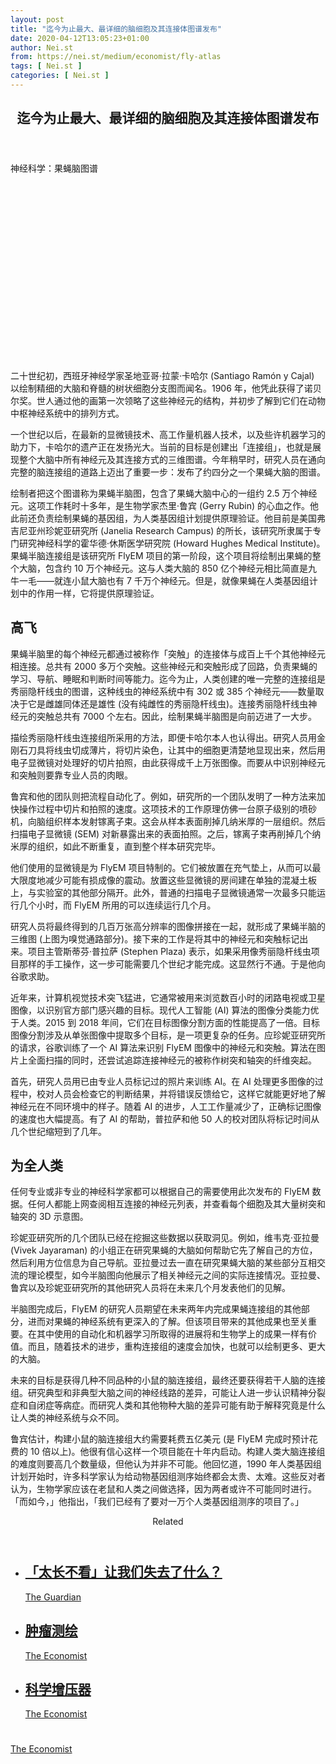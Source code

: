```yaml
---
layout: post
title: "迄今为止最大、最详细的脑细胞及其连接体图谱发布"
date: 2020-04-12T13:05:23+01:00
author: Nei.st
from: https://nei.st/medium/economist/fly-atlas
tags: [ Nei.st ]
categories: [ Nei.st ]
---
```


<article class="post-18867 post type-post status-publish format-standard hentry category-economist" id="post-18867"> <header class="page-header medium Archives"><div class="page-header__image"></div><div class="page-header__content"><h1 class="page-title text-align-center">迄今为止最大、最详细的脑细胞及其连接体图谱发布</h1></div> </header><div class="entry-content aesop-entry-content" id="post-18867-content"><link as="font" crossorigin="anonymous" href="//cdn.jsdelivr.net/gh/0nd1jyU39XQ/_/glyph/font-face/0uIzqoZjSuJfvSBnvgXTcApMtcVhMcpr.woff" rel="preload" type="font/woff"/><link as="font" crossorigin="anonymous" href="//cdn.jsdelivr.net/gh/0nd1jyU39XQ/_/glyph/font-face/1sTnSLZWDKucPX6SAk.woff" rel="preload" type="font/woff"/><p class="blog-post__description">神经科学：果蝇脑图谱​​​</p><span id="more-18867"></span><div class="navigation__primary-inner"> <a class="economist__link-logo" href="//nei.st/medium/economist"></a></div><div class="container img component-image"><div class="aspectRatioPlaceholder" style="padding-bottom:56.25%;height: 0;"><div class="progressiveMedia" data-height="720" data-width="1280"> <img alt="" class="progressiveMedia-image" data-src="https://cdn.jsdelivr.net/gh/0nd1jyU39XQ/_/img/1/20200125_STP006_0.jpg" src="https://cdn.jsdelivr.net/gh/0nd1jyU39XQ/_/img/1/20200125_STP006_0.jpg"/></div></div></div><p>二十世纪初，西班牙神经学家圣地亚哥·拉蒙·卡哈尔 (Santiago Ramón y Cajal) 以绘制精细的大脑和脊髓的树状细胞分支图而闻名。1906 年，他凭此获得了诺贝尔奖。世人通过他的画第一次领略了这些神经元的结构，并初步了解到它们在动物中枢神经系统中的排列方式。</p><p>一个世纪以后，在最新的显微镜技术、高工作量机器人技术，以及些许机器学习的助力下，卡哈尔的遗产正在发扬光大。当前的目标是创建出「连接组」，也就是展现整个大脑中所有神经元及其连接方式的三维图谱。今年稍早时，研究人员在通向完整的脑连接组的道路上迈出了重要一步：发布了约四分之一个果蝇大脑的图谱。</p><p>绘制者把这个图谱称为果蝇半脑图，包含了果蝇大脑中心的一组约 2.5 万个神经元。这项工作耗时十多年，是生物学家杰里·鲁宾 (Gerry Rubin) 的心血之作。他此前还负责绘制果蝇的基因组，为人类基因组计划提供原理验证。他目前是美国弗吉尼亚州珍妮亚研究所 (Janelia Research Campus) 的所长，该研究所隶属于专门研究神经科学的霍华德·休斯医学研究院 (Howard Hughes Medical Institute)。果蝇半脑连接组是该研究所 FlyEM 项目的第一阶段，这个项目将绘制出果蝇的整个大脑，包含约 10 万个神经元。这与人类大脑的 850 亿个神经元相比简直是九牛一毛——就连小鼠大脑也有 7 千万个神经元。但是，就像果蝇在人类基因组计划中的作用一样，它将提供原理验证。</p><h2>高飞</h2><p>果蝇半脑里的每个神经元都通过被称作「突触」的连接体与成百上千个其他神经元相连接。总共有 2000 多万个突触。这些神经元和突触形成了回路，负责果蝇的学习、导航、睡眠和判断时间等能力。迄今为止，人类创建的唯一完整的连接组是秀丽隐杆线虫的图谱，这种线虫的神经系统中有 302 或 385 个神经元——数量取决于它是雌雄同体还是雄性 (没有纯雌性的秀丽隐杆线虫)。连接秀丽隐杆线虫神经元的突触总共有 7000 个左右。因此，绘制果蝇半脑图是向前迈进了一大步。</p><p>描绘秀丽隐杆线虫连接组所采用的方法，即便卡哈尔本人也认得出。研究人员用金刚石刀具将线虫切成薄片，将切片染色，让其中的细胞更清楚地显现出来，然后用电子显微镜对处理好的切片拍照，由此获得成千上万张图像。而要从中识别神经元和突触则要靠专业人员的肉眼。</p><div class="code-block code-block-1" style="margin: 8px 0; clear: both;"><div class="container ads_KbHEVhh8Rw"><div class="card card--blog post-sidebar"><div class="card-body"><div class="logo_ngcontent-kty-0"> </div><div class="iframe-blocker U6XAMK63Vh00WqvF2BacIQ"><div class="background-h60B"> </div><div class="WumZiPCS4MeMw4pxQ"> </div></div></div><div class="card-footer"><div class="card-footer-wrapper" layout="row bottom-left"></div></div></div></div></div><p>鲁宾和他的团队则把流程自动化了。例如，研究所的一个团队发明了一种方法来加快操作过程中切片和拍照的速度。这项技术的工作原理仿佛一台原子级别的喷砂机，向脑组织样本发射镓离子束。这会从样本表面削掉几纳米厚的一层组织。然后扫描电子显微镜 (SEM) 对新暴露出来的表面拍照。之后，镓离子束再削掉几个纳米厚的组织，如此不断重复，直到整个样本研究完毕。</p><p>他们使用的显微镜是为 FlyEM 项目特制的。它们被放置在充气垫上，从而可以最大限度地减少可能有损成像的震动。放置这些显微镜的房间建在单独的混凝土板上，与实验室的其他部分隔开。此外，普通的扫描电子显微镜通常一次最多只能运行几个小时，而 FlyEM 所用的可以连续运行几个月。</p><p>研究人员将最终得到的几百万张高分辨率的图像拼接在一起，就形成了果蝇半脑的三维图 (上图为嗅觉通路部分)。接下来的工作是将其中的神经元和突触标记出来。项目主管斯蒂芬·普拉萨 (Stephen Plaza) 表示，如果采用像秀丽隐杆线虫项目那样的手工操作，这一步可能需要几个世纪才能完成。这显然行不通。于是他向谷歌求助。</p><p>近年来，计算机视觉技术突飞猛进，它通常被用来浏览数百小时的闭路电视或卫星图像，以识别官方部门感兴趣的目标。现代人工智能 (AI) 算法的图像分类能力优于人类。2015 到 2018 年间，它们在目标图像分割方面的性能提高了一倍。目标图像分割涉及从单张图像中提取多个目标，是一项更复杂的任务。应珍妮亚研究所的请求，谷歌训练了一个 AI 算法来识别 FlyEM 图像中的神经元和突触。算法在图片上全面扫描的同时，还尝试追踪连接神经元的被称作树突和轴突的纤维突起。</p><p>首先，研究人员用已由专业人员标记过的照片来训练 AI。在 AI 处理更多图像的过程中，校对人员会检查它的判断结果，并将错误反馈给它，这样它就能更好地了解神经元在不同环境中的样子。随着 AI 的进步，人工工作量减少了，正确标记图像的速度也大幅提高。有了 AI 的帮助，普拉萨和他 50 人的校对团队将标记时间从几个世纪缩短到了几年。</p><h2>为全人类</h2><p>任何专业或非专业的神经科学家都可以根据自己的需要使用此次发布的 FlyEM 数据。任何人都能上网查阅相互连接的神经元列表，并查看每个细胞及其大量树突和轴突的 3D 示意图。</p><div class="code-block code-block-1" style="margin: 8px 0; clear: both;"><div class="container ads_KbHEVhh8Rw"><div class="card card--blog post-sidebar"><div class="card-body"><div class="logo_ngcontent-kty-0"> </div><div class="iframe-blocker U6XAMK63Vh00WqvF2BacIQ"><div class="background-h60B"> </div><div class="WumZiPCS4MeMw4pxQ"> </div></div></div><div class="card-footer"><div class="card-footer-wrapper" layout="row bottom-left"></div></div></div></div></div><p>珍妮亚研究所的几个团队已经在挖掘这些数据以获取洞见。例如，维韦克·亚拉曼 (Vivek Jayaraman) 的小组正在研究果蝇的大脑如何帮助它先了解自己的方位，然后利用方位信息为自己导航。亚拉曼过去一直在研究果蝇大脑的某些部分互相交流的理论模型，如今半脑图向他展示了相关神经元之间的实际连接情况。亚拉曼、鲁宾以及珍妮亚研究所的其他研究人员将在未来几个月发表他们的见解。</p><p>半脑图完成后，FlyEM 的研究人员期望在未来两年内完成果蝇连接组的其他部分，进而对果蝇的神经系统有更深入的了解。但该项目带来的其他成果也至关重要。在其中使用的自动化和机器学习所取得的进展将和生物学上的成果一样有价值。而且，随着技术的进步，重构连接组的速度会加快，也就可以绘制更多、更大的大脑。</p><p>未来的目标是获得几种不同品种的小鼠的脑连接组，最终还要获得若干人脑的连接组。研究典型和非典型大脑之间的神经线路的差异，可能让人进一步认识精神分裂症和自闭症等病症。而研究人类和其他物种大脑的差异可能有助于解释究竟是什么让人类的神经系统与众不同。</p><p>鲁宾估计，构建小鼠的脑连接组大约需要耗费五亿美元 (是 FlyEM 完成时预计花费的 10 倍以上)。他很有信心这样一个项目能在十年内启动。构建人类大脑连接组的难度则要高几个数量级，但他认为并非不可能。他回忆道，1990 年人类基因组计划开始时，许多科学家认为给动物基因组测序始终都会太贵、太难。这些反对者认为，生物学家应该在老鼠和人类之间做选择，因为两者或许不可能同时进行。「而如今，」他指出，「我们已经有了要对一万个人类基因组测序的项目了。」</p><section class="jsx-1092709871 collection"> <header class="jsx-1092709871 container"> <span class="jsx-65431776 text-icon text-right size-md spacing-xxtight weight-medium"> <span class="jsx-65431776 text"><span class="jsx-1092709871">Related</span></span></span> </header><ul class="jsx-1092709871 collection-list"><li class="jsx-1092709871"> <section class="jsx-2013367371 container"><div class="jsx-2013367371 content no-cover type-collection"><div class="jsx-2013367371 left"> <a class="jsx-2013367371" href="https://nei.st/medium/the-guardian/skim-reading-is-the-new-normal-the-effect-on-society-is-profound"><h2 class="jsx-2996311878 sidebar">「太长不看」让我们失去了什么？</h2></a> <footer class="jsx-2917334530 actions"><div class="jsx-2917334530 left"> <span class="jsx-2917334530 space-right"> <section class="jsx-1911640393"> <a class="jsx-1911640393 container text-normal spacing-xtight text-small" href="https://nei.st/medium/the-guardian/skim-reading-is-the-new-normal-the-effect-on-society-is-profound"><div aria-hidden="true" class="jsx-2557283682 avatar xxsmall" style="background-color: rgb(227, 18, 11)"></div><span class="jsx-1911640393 name">The Guardian</span></a> </section></span></div> </footer></div></div> </section></li><li class="jsx-1092709871"> <section class="jsx-2013367371 container"><div class="jsx-2013367371 content no-cover type-collection"><div class="jsx-2013367371 left"> <a class="jsx-2013367371" href="https://nei.st/medium/economist/the-topography-of-tumours"><h2 class="jsx-2996311878 sidebar">肿瘤测绘</h2></a> <footer class="jsx-2917334530 actions"><div class="jsx-2917334530 left"> <span class="jsx-2917334530 space-right"> <section class="jsx-1911640393"> <a class="jsx-1911640393 container text-normal spacing-xtight text-small" href="https://nei.st/medium/economist"><div aria-hidden="true" class="jsx-2557283682 avatar xxsmall" style="background-color: rgb(227, 18, 11)"></div><span class="jsx-1911640393 name">The Economist</span></a> </section></span></div> </footer></div></div> </section></li><li class="jsx-1092709871"> <section class="jsx-2013367371 container"><div class="jsx-2013367371 content no-cover type-collection"><div class="jsx-2013367371 left"> <a class="jsx-2013367371" href="https://nei.st/medium/economist/the-world-in-2020/a-supercharger-for-science"><h2 class="jsx-2996311878 sidebar">科学增压器</h2></a> <footer class="jsx-2917334530 actions"><div class="jsx-2917334530 left"> <span class="jsx-2917334530 space-right"> <section class="jsx-1911640393"> <a class="jsx-1911640393 container text-normal spacing-xtight text-small" href="https://nei.st/medium/economist"><div aria-hidden="true" class="jsx-2557283682 avatar xxsmall" style="background-color: rgb(227, 18, 11)"></div><span class="jsx-1911640393 name">The Economist</span></a> </section></span></div> </footer></div></div> </section></li></ul> </section><div class="container ag ah"><div class="fe n el"><a class="dt du bn bo bp bq br bs bt bu dv dw bx by dx dy" href="https://nei.st/medium/economist?source=https://www.economist.com/science-and-technology/2020/01/23/the-biggest-most-detailed-map-yet-made-of-brain-cells" rel="noopener noreferrer nofollow"><div class="c ff fg ag ah fh el fi fj ce fk fl fm fn fo fp fq fr fs ft fu"><div class="bs em en eo ep eq fv ah fw fg ag bm eu fx q fy fz p ac"></div></div></a></div></div><div class="code-block code-block-2" style="margin: 8px 0; clear: both;"> <br/><div class="container ads_KbHEVhh8Rw"><div class="card card--blog post-sidebar"><div class="card-body"><div class="logo_ngcontent-kty-0"> </div><div class="iframe-blocker U6XAMK63Vh00WqvF2BacIQ"><div class="background-h60B"> </div><div class="WumZiPCS4MeMw4pxQ"> </div></div></div><div class="card-footer"><div class="card-footer-wrapper" layout="row bottom-left"></div></div></div></div></div></div> <footer class="entry-footer"><div class="categories icon-link"><a href="https://nei.st/category/medium/economist" rel="category tag">The Economist</a></div> </footer> </article>
